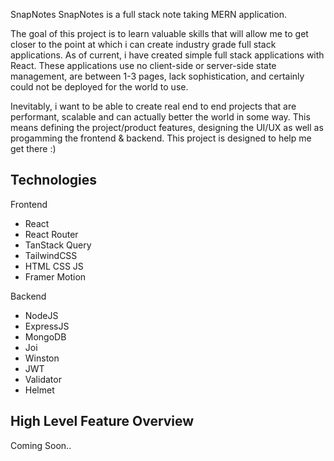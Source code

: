 SnapNotes
SnapNotes is a full stack note taking MERN application.

The goal of this project is to learn valuable skills that will allow me to get closer to the point at which i can create industry grade full stack applications. As of current, i have created simple full stack applications with React. These applications use no client-side or server-side state management, are between 1-3 pages, lack sophistication, and certainly could not be deployed for the world to use. 

Inevitably, i want to be able to create real end to end projects that are performant, scalable and can actually better the world in some way. This means defining the project/product features, designing the UI/UX as well as progamming the frontend & backend. This project is designed to help me get there :) 

## Technologies

Frontend
- React
- React Router
- TanStack Query
- TailwindCSS
- HTML CSS JS
- Framer Motion

Backend
- NodeJS
- ExpressJS
- MongoDB
- Joi
- Winston
- JWT 
- Validator
- Helmet

## High Level Feature Overview

Coming Soon..
